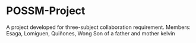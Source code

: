 # POSSM-Project
A project developed for three-subject collaboration requirement. Members: Esaga, Lomiguen, Quiñones, Wong
Son of a father and mother
kelvin
